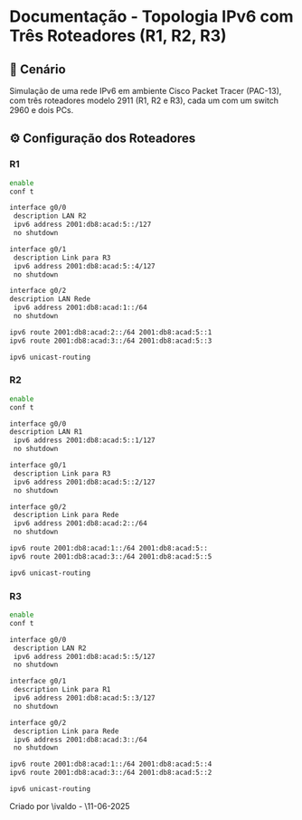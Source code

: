 # Documentação - Topologia IPv6 com Três Roteadores (R1, R2, R3)

## 📅 Cenário

Simulação de uma rede IPv6 em ambiente Cisco Packet Tracer (PAC-13), com três roteadores modelo 2911 (R1, R2 e R3), cada um com um switch 2960 e dois PCs.

## ⚙️ Configuração dos Roteadores

### R1

```bash
enable
conf t

interface g0/0
 description LAN R2
 ipv6 address 2001:db8:acad:5::/127
 no shutdown

interface g0/1
 description Link para R3
 ipv6 address 2001:db8:acad:5::4/127
 no shutdown

interface g0/2
description LAN Rede
 ipv6 address 2001:db8:acad:1::/64
 no shutdown

ipv6 route 2001:db8:acad:2::/64 2001:db8:acad:5::1
ipv6 route 2001:db8:acad:3::/64 2001:db8:acad:5::3

ipv6 unicast-routing
```

### R2

```bash
enable
conf t

interface g0/0
description LAN R1
 ipv6 address 2001:db8:acad:5::1/127
 no shutdown

interface g0/1
 description Link para R3
 ipv6 address 2001:db8:acad:5::2/127
 no shutdown

interface g0/2
 description Link para Rede
 ipv6 address 2001:db8:acad:2::/64
 no shutdown

ipv6 route 2001:db8:acad:1::/64 2001:db8:acad:5::
ipv6 route 2001:db8:acad:3::/64 2001:db8:acad:5::5

ipv6 unicast-routing
```

### R3

```bash
enable
conf t

interface g0/0
 description LAN R2
 ipv6 address 2001:db8:acad:5::5/127
 no shutdown

interface g0/1
 description Link para R1
 ipv6 address 2001:db8:acad:5::3/127
 no shutdown

interface g0/2
 description Link para Rede
 ipv6 address 2001:db8:acad:3::/64
 no shutdown

ipv6 route 2001:db8:acad:1::/64 2001:db8:acad:5::4
ipv6 route 2001:db8:acad:3::/64 2001:db8:acad:5::2

ipv6 unicast-routing
```
Criado por \ivaldo - \11-06-2025
